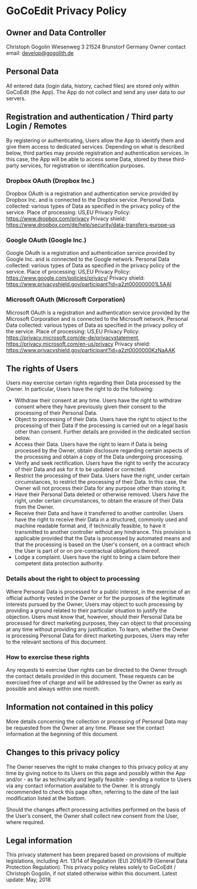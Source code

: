 GoCoEdit Privacy Policy
=======================

Owner and Data Controller
-----------------------

Christoph Gogolin
Wiesenweg 3 
21524 Brunstorf
Germany
Owner contact email: develop@gogolith.de


Personal Data
-----------------------

All entered data (login data, history, cached files) are stored only within GoCoEdit (the App). 
The App do not collect and send any user data to our servers. 


Registration and authentication / Third party Login / Remotes
-----------------------

By registering or authenticating, Users allow the App to identify them and give them access to dedicated services. Depending on what is described below, third parties may provide registration and authentication services. In this case, the App will be able to access some Data, stored by these third-party services, for registration or identification purposes.

### Dropbox OAuth (Dropbox Inc.)
Dropbox OAuth is a registration and authentication service provided by Dropbox Inc. and is connected to the Dropbox service.
Personal Data collected: various types of Data as specified in the privacy policy of the service.
Place of processing: US,EU
Privacy Policy: https://www.dropbox.com/privacy
Privacy shield: https://www.dropbox.com/de/help/security/data-transfers-europe-us

### Google OAuth (Google Inc.)
Google OAuth is a registration and authentication service provided by Google Inc. and is connected to the Google network.
Personal Data collected: various types of Data as specified in the privacy policy of the service.
Place of processing: US,EU
Privacy Policy: https://www.google.com/policies/privacy/
Privacy shield: https://www.privacyshield.gov/participant?id=a2zt000000001L5AAI

### Microsoft OAuth (Microsoft Corporation)
Microsoft OAuth is a registration and authentication service provided by the Microsoft Corporation and is connected to the Microsoft network.
Personal Data collected: various types of Data as specified in the privacy policy of the service.
Place of processing: US,EU
Privacy Policy: https://privacy.microsoft.com/de-de/privacystatement, https://privacy.microsoft.com/en-us/privacy
Privacy shield: https://www.privacyshield.gov/participant?id=a2zt0000000KzNaAAK

The rights of Users
-----------------------
Users may exercise certain rights regarding their Data processed by the Owner.
In particular, Users have the right to do the following:
- Withdraw their consent at any time. Users have the right to withdraw consent where they have previously given their consent to the processing of their Personal Data.
- Object to processing of their Data. Users have the right to object to the processing of their Data if the processing is carried out on a legal basis other than consent. Further details are provided in the dedicated section below.
- Access their Data. Users have the right to learn if Data is being processed by the Owner, obtain disclosure regarding certain aspects of the processing and obtain a copy of the Data undergoing processing.
- Verify and seek rectification. Users have the right to verify the accuracy of their Data and ask for it to be updated or corrected.
- Restrict the processing of their Data. Users have the right, under certain circumstances, to restrict the processing of their Data. In this case, the Owner will not process their Data for any purpose other than storing it.
- Have their Personal Data deleted or otherwise removed. Users have the right, under certain circumstances, to obtain the erasure of their Data from the Owner.
- Receive their Data and have it transferred to another controller. Users have the right to receive their Data in a structured, commonly used and machine readable format and, if technically feasible, to have it transmitted to another controller without any hindrance. This provision is applicable provided that the Data is processed by automated means and that the processing is based on the User's consent, on a contract which the User is part of or on pre-contractual obligations thereof.
- Lodge a complaint. Users have the right to bring a claim before their competent data protection authority.

### Details about the right to object to processing
Where Personal Data is processed for a public interest, in the exercise of an official authority vested in the Owner or for the purposes of the legitimate interests pursued by the Owner, Users may object to such processing by providing a ground related to their particular situation to justify the objection.
Users must know that, however, should their Personal Data be processed for direct marketing purposes, they can object to that processing at any time without providing any justification. To learn, whether the Owner is processing Personal Data for direct marketing purposes, Users may refer to the relevant sections of this document.

### How to exercise these rights
Any requests to exercise User rights can be directed to the Owner through the contact details provided in this document. These requests can be exercised free of charge and will be addressed by the Owner as early as possible and always within one month. 

Information not contained in this policy
-----------------------

More details concerning the collection or processing of Personal Data may be requested from the Owner at any time. Please see the contact information at the beginning of this document.

Changes to this privacy policy
-----------------------

The Owner reserves the right to make changes to this privacy policy at any time by giving notice to its Users on this page and possibly within the App and/or - as far as technically and legally feasible - sending a notice to Users via any contact information available to the Owner. It is strongly recommended to check this page often, referring to the date of the last modification listed at the bottom. 

Should the changes affect processing activities performed on the basis of the User’s consent, the Owner shall collect new consent from the User, where required.


Legal information
-----------------------

This privacy statement has been prepared based on provisions of multiple legislations, including Art. 13/14 of Regulation (EU) 2016/679 (General Data Protection Regulation).
This privacy policy relates solely to GoCoEdit / Christoph Gogolin, if not stated otherwise within this document.
Latest update: May, 2018

